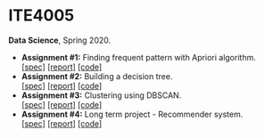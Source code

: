 # ITE4005

**Data Science**, Spring 2020.

- **Assignment #1:** Finding frequent pattern with Apriori algorithm.  
  [[spec]](assignment1/doc/spec.pdf) [[report]](assignment1/doc/report.pdf) [[code]](assignment1)
- **Assignment #2:** Building a decision tree.  
  [[spec]](assignment2/doc/spec.pdf) [[report]](assignment2/doc/report.pdf) [[code]](assignment2)
- **Assignment #3:** Clustering using DBSCAN.  
  [[spec]](assignment3/doc/spec.pdf) [[report]](assignment3/doc/report.pdf) [[code]](assignment3)
- **Assignment #4:** Long term project - Recommender system.  
  [[spec]](assignment4/doc/spec.pdf) [[report]](assignment4/doc/report.pdf) [[code]](assignment4)

